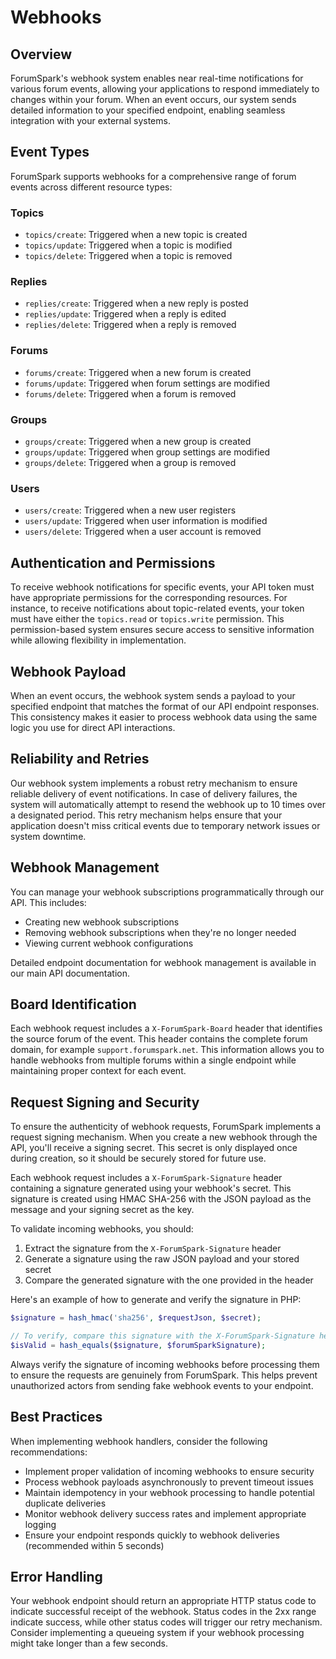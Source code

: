 # Webhooks

## Overview

ForumSpark's webhook system enables near real-time notifications for various forum events, allowing your applications to respond immediately to changes within your forum. When an event occurs, our system sends detailed information to your specified endpoint, enabling seamless integration with your external systems.

## Event Types

ForumSpark supports webhooks for a comprehensive range of forum events across different resource types:

### Topics
- `topics/create`: Triggered when a new topic is created
- `topics/update`: Triggered when a topic is modified
- `topics/delete`: Triggered when a topic is removed

### Replies
- `replies/create`: Triggered when a new reply is posted
- `replies/update`: Triggered when a reply is edited
- `replies/delete`: Triggered when a reply is removed

### Forums
- `forums/create`: Triggered when a new forum is created
- `forums/update`: Triggered when forum settings are modified
- `forums/delete`: Triggered when a forum is removed

### Groups
- `groups/create`: Triggered when a new group is created
- `groups/update`: Triggered when group settings are modified
- `groups/delete`: Triggered when a group is removed

### Users
- `users/create`: Triggered when a new user registers
- `users/update`: Triggered when user information is modified
- `users/delete`: Triggered when a user account is removed

## Authentication and Permissions

To receive webhook notifications for specific events, your API token must have appropriate permissions for the corresponding resources. For instance, to receive notifications about topic-related events, your token must have either the `topics.read` or `topics.write` permission. This permission-based system ensures secure access to sensitive information while allowing flexibility in implementation.

## Webhook Payload

When an event occurs, the webhook system sends a payload to your specified endpoint that matches the format of our API endpoint responses. This consistency makes it easier to process webhook data using the same logic you use for direct API interactions.

## Reliability and Retries

Our webhook system implements a robust retry mechanism to ensure reliable delivery of event notifications. In case of delivery failures, the system will automatically attempt to resend the webhook up to 10 times over a designated period. This retry mechanism helps ensure that your application doesn't miss critical events due to temporary network issues or system downtime.

## Webhook Management

You can manage your webhook subscriptions programmatically through our API. This includes:

- Creating new webhook subscriptions
- Removing webhook subscriptions when they're no longer needed
- Viewing current webhook configurations

Detailed endpoint documentation for webhook management is available in our main API documentation.

## Board Identification

Each webhook request includes a `X-ForumSpark-Board` header that identifies the source forum of the event. This header contains the complete forum domain, for example `support.forumspark.net`. This information allows you to handle webhooks from multiple forums within a single endpoint while maintaining proper context for each event.

## Request Signing and Security

To ensure the authenticity of webhook requests, ForumSpark implements a request signing mechanism. When you create a new webhook through the API, you'll receive a signing secret. This secret is only displayed once during creation, so it should be securely stored for future use.

Each webhook request includes a `X-ForumSpark-Signature` header containing a signature generated using your webhook's secret. This signature is created using HMAC SHA-256 with the JSON payload as the message and your signing secret as the key.

To validate incoming webhooks, you should:
1. Extract the signature from the `X-ForumSpark-Signature` header
2. Generate a signature using the raw JSON payload and your stored secret
3. Compare the generated signature with the one provided in the header

Here's an example of how to generate and verify the signature in PHP:

```php
$signature = hash_hmac('sha256', $requestJson, $secret);

// To verify, compare this signature with the X-ForumSpark-Signature header
$isValid = hash_equals($signature, $forumSparkSignature);
```

Always verify the signature of incoming webhooks before processing them to ensure the requests are genuinely from ForumSpark. This helps prevent unauthorized actors from sending fake webhook events to your endpoint.

## Best Practices

When implementing webhook handlers, consider the following recommendations:

- Implement proper validation of incoming webhooks to ensure security
- Process webhook payloads asynchronously to prevent timeout issues
- Maintain idempotency in your webhook processing to handle potential duplicate deliveries
- Monitor webhook delivery success rates and implement appropriate logging
- Ensure your endpoint responds quickly to webhook deliveries (recommended within 5 seconds)

## Error Handling

Your webhook endpoint should return an appropriate HTTP status code to indicate successful receipt of the webhook. Status codes in the 2xx range indicate success, while other status codes will trigger our retry mechanism. Consider implementing a queueing system if your webhook processing might take longer than a few seconds.